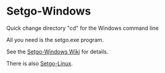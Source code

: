 # Setgo-Windows
Quick change directory "cd" for the Windows command line 

All you need is the setgo.exe program.

See the [Setgo-Windows Wiki](https://github.com/Corionis/Setgo-Windows/wiki) for details.

There is also [Setgo-Linux](https://github.com/Corionis/Setgo-Linux).
